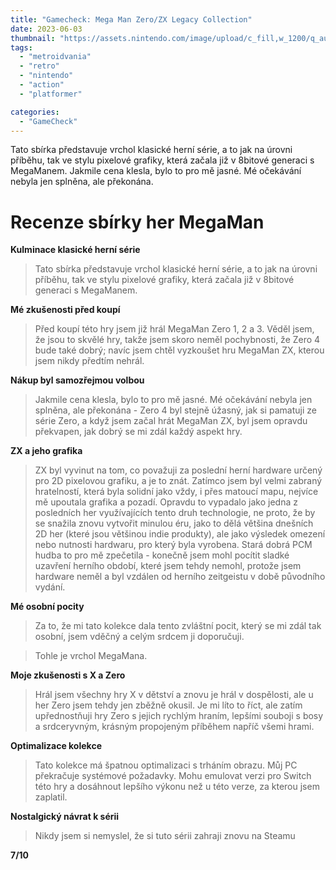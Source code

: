 ```yaml
---
title: "Gamecheck: Mega Man Zero/ZX Legacy Collection"
date: 2023-06-03
thumbnail: "https://assets.nintendo.com/image/upload/c_fill,w_1200/q_auto:best/f_auto/dpr_2.0/ncom/software/switch/70010000016862/75f29f6416f76749cd827e57fd6126aa2e3a57fbc62b1f58d3a9137ae1ebb7f8"
tags:
  - "metroidvania"
  - "retro"
  - "nintendo"
  - "action"
  - "platformer"

categories:
  - "GameCheck"
---
```


Tato sbírka představuje vrchol klasické herní série, a to jak na úrovni příběhu, tak ve stylu pixelové grafiky, která začala již v 8bitové generaci s MegaManem. Jakmile cena klesla, bylo to pro mě jasné. Mé očekávání nebyla jen splněna, ale překonána.

<!--more-->

# Recenze sbírky her MegaMan

**Kulminace klasické herní série**

> Tato sbírka představuje vrchol klasické herní série, a to jak na úrovni příběhu, tak ve stylu pixelové grafiky, která začala již v 8bitové generaci s MegaManem.

**Mé zkušenosti před koupí**

> Před koupí této hry jsem již hrál MegaMan Zero 1, 2 a 3. Věděl jsem, že jsou to skvělé hry, takže jsem skoro neměl pochybnosti, že Zero 4 bude také dobrý; navíc jsem chtěl vyzkoušet hru MegaMan ZX, kterou jsem nikdy předtím nehrál.

**Nákup byl samozřejmou volbou**

> Jakmile cena klesla, bylo to pro mě jasné. Mé očekávání nebyla jen splněna, ale překonána - Zero 4 byl stejně úžasný, jak si pamatuji ze série Zero, a když jsem začal hrát MegaMan ZX, byl jsem opravdu překvapen, jak dobrý se mi zdál každý aspekt hry.

**ZX a jeho grafika**

> ZX byl vyvinut na tom, co považuji za poslední herní hardware určený pro 2D pixelovou grafiku, a je to znát. Zatímco jsem byl velmi zabraný hratelností, která byla solidní jako vždy, i přes matoucí mapu, nejvíce mě upoutala grafika a pozadí. Opravdu to vypadalo jako jedna z posledních her využívajících tento druh technologie, ne proto, že by se snažila znovu vytvořit minulou éru, jako to dělá většina dnešních 2D her (které jsou většinou indie produkty), ale jako výsledek omezení nebo nutnosti hardwaru, pro který byla vyrobena. Stará dobrá PCM hudba to pro mě zpečetila - konečně jsem mohl pocítit sladké uzavření herního období, které jsem tehdy nemohl, protože jsem hardware neměl a byl vzdálen od herního zeitgeistu v době původního vydání.

**Mé osobní pocity**

> Za to, že mi tato kolekce dala tento zvláštní pocit, který se mi zdál tak osobní, jsem vděčný a celým srdcem ji doporučuji.

> Tohle je vrchol MegaMana.

**Moje zkušenosti s X a Zero**

> Hrál jsem všechny hry X v dětství a znovu je hrál v dospělosti, ale u her Zero jsem tehdy jen zběžně okusil. Je mi líto to říct, ale zatím upřednostňuji hry Zero s jejich rychlým hraním, lepšími souboji s bosy a srdceryvným, krásným propojeným příběhem napříč všemi hrami.

**Optimalizace kolekce**

> Tato kolekce má špatnou optimalizaci s trháním obrazu. Můj PC překračuje systémové požadavky. Mohu emulovat verzi pro Switch této hry a dosáhnout lepšího výkonu než u této verze, za kterou jsem zaplatil.

**Nostalgický návrat k sérii**

> Nikdy jsem si nemyslel, že si tuto sérii zahraji znovu na Steamu

**7/10**
